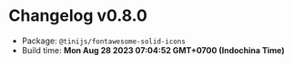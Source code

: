 # Changelog v0.8.0

- Package: `@tinijs/fontawesome-solid-icons`
- Build time: **Mon Aug 28 2023 07:04:52 GMT+0700 (Indochina Time)**

